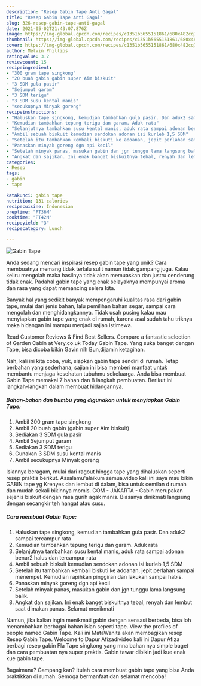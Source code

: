 ```yaml
---
description: "Resep Gabin Tape Anti Gagal"
title: "Resep Gabin Tape Anti Gagal"
slug: 326-resep-gabin-tape-anti-gagal
date: 2021-05-02T21:43:07.876Z
image: https://img-global.cpcdn.com/recipes/c1351b5655151861/680x482cq70/gabin-tape-foto-resep-utama.jpg
thumbnail: https://img-global.cpcdn.com/recipes/c1351b5655151861/680x482cq70/gabin-tape-foto-resep-utama.jpg
cover: https://img-global.cpcdn.com/recipes/c1351b5655151861/680x482cq70/gabin-tape-foto-resep-utama.jpg
author: Melvin Phillips
ratingvalue: 3.2
reviewcount: 15
recipeingredient:
- "300 gram tape singkong"
- "20 buah gabin gabin super Aim biskuit"
- "3 SDM gula pasir"
- "Sejumput garam"
- "3 SDM terigu"
- "3 SDM susu kental manis"
- "secukupnya Minyak goreng"
recipeinstructions:
- "Haluskan tape singkong, kemudian tambahkan gula pasir. Dan aduk2 sampai tercampur rata"
- "Kemudian tambahkan tepung terigu dan garam. Aduk rata"
- "Selanjutnya tambahkan susu kental manis, aduk rata sampai adonan benar2 halus dan tercampur rata"
- "Ambil sebuah biskuit kemudian sendokan adonan isi kurleb 1,5 SDM"
- "Setelah itu tambahkan kembali biskuti ke adoanan, jepit perlahan sampai menempel. Kemudian rapihkan pinggiran dan lakukan sampai habis."
- "Panaskan minyak goreng dgn api kecil"
- "Setelah minyak panas, masukan gabin dan jgn tunggu lama langsung balik."
- "Angkat dan sajikan. Ini enak banget biskuitnya tebal, renyah dan lembut saat dimakan panas. Selamat menikmati"
categories:
- Resep
tags:
- gabin
- tape

katakunci: gabin tape 
nutrition: 131 calories
recipecuisine: Indonesian
preptime: "PT36M"
cooktime: "PT42M"
recipeyield: "3"
recipecategory: Lunch

---
```



![Gabin Tape](https://img-global.cpcdn.com/recipes/c1351b5655151861/680x482cq70/gabin-tape-foto-resep-utama.jpg)

Anda sedang mencari inspirasi resep gabin tape yang unik? Cara membuatnya memang tidak terlalu sulit namun tidak gampang juga. Kalau keliru mengolah maka hasilnya tidak akan memuaskan dan justru cenderung tidak enak. Padahal gabin tape yang enak selayaknya mempunyai aroma dan rasa yang dapat memancing selera kita.

Banyak hal yang sedikit banyak mempengaruhi kualitas rasa dari gabin tape, mulai dari jenis bahan, lalu pemilihan bahan segar, sampai cara mengolah dan menghidangkannya. Tidak usah pusing kalau mau menyiapkan gabin tape yang enak di rumah, karena asal sudah tahu triknya maka hidangan ini mampu menjadi sajian istimewa.

Read Customer Reviews &amp; Find Best Sellers. Compare a fantastic selection of Garden Cabin at Very.co.uk Today Gabin Tape. Yang suka banget dengan Tape, bisa dicoba bikin Gavin nih Bun,dijamin ketagihan.


Nah, kali ini kita coba, yuk, siapkan gabin tape sendiri di rumah. Tetap berbahan yang sederhana, sajian ini bisa memberi manfaat untuk membantu menjaga kesehatan tubuhmu sekeluarga. Anda bisa membuat Gabin Tape memakai 7 bahan dan 8 langkah pembuatan. Berikut ini langkah-langkah dalam membuat hidangannya.

<!--inarticleads1-->

##### Bahan-bahan dan bumbu yang digunakan untuk menyiapkan Gabin Tape:

1. Ambil 300 gram tape singkong
1. Ambil 20 buah gabin (gabin super Aim biskuit)
1. Sediakan 3 SDM gula pasir
1. Ambil Sejumput garam
1. Sediakan 3 SDM terigu
1. Gunakan 3 SDM susu kental manis
1. Ambil secukupnya Minyak goreng


Isiannya beragam, mulai dari ragout hingga tape yang dihaluskan seperti resep praktis berikut. Assalamu&#39;alaikum semua.video kali ini saya mau bikin GABIN tape yg Krenyes dan lembut di dalam, bisa untuk cemilan d rumah dan mudah sekali bikinnya momis. COM - JAKARTA - Gabin merupakan sejenis biskuit dengan rasa gurih agak manis. Biasanya dinikmati langsung dengan secangkir teh hangat atau susu. 

<!--inarticleads2-->

##### Cara membuat Gabin Tape:

1. Haluskan tape singkong, kemudian tambahkan gula pasir. Dan aduk2 sampai tercampur rata
1. Kemudian tambahkan tepung terigu dan garam. Aduk rata
1. Selanjutnya tambahkan susu kental manis, aduk rata sampai adonan benar2 halus dan tercampur rata
1. Ambil sebuah biskuit kemudian sendokan adonan isi kurleb 1,5 SDM
1. Setelah itu tambahkan kembali biskuti ke adoanan, jepit perlahan sampai menempel. Kemudian rapihkan pinggiran dan lakukan sampai habis.
1. Panaskan minyak goreng dgn api kecil
1. Setelah minyak panas, masukan gabin dan jgn tunggu lama langsung balik.
1. Angkat dan sajikan. Ini enak banget biskuitnya tebal, renyah dan lembut saat dimakan panas. Selamat menikmati


Namun, jika kalian ingin menikmati gabin dengan sensasi berbeda, bisa loh menambahkan berbagai bahan isian seperti tape. View the profiles of people named Gabin Tape. Kali ini MataWanita akan membagikan resep Resep Gabin Tape. Welcome to Dapur Afizadivideo kali ini Dapur Afiza berbagi resep gabin Fla Tape singkong yang mna bahan nya simple baget dan cara pembuatan nya super praktis. Gabin tawar dibikin jadi kue enak kue gabin tape. 

Bagaimana? Gampang kan? Itulah cara membuat gabin tape yang bisa Anda praktikkan di rumah. Semoga bermanfaat dan selamat mencoba!
